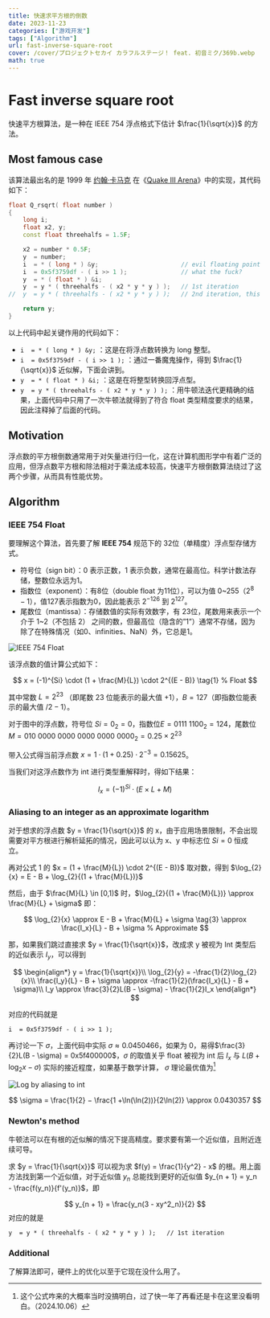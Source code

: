 ```yaml
---
title: 快速求平方根的倒数
date: 2023-11-23
categories: ["游戏开发"]
tags: ["Algorithm"]
url: fast-inverse-square-root
cover: /cover/プロジェクトセカイ カラフルステージ！ feat. 初音ミク/369b.webp
math: true
---
```


<!--more-->

# Fast inverse square root

快速平方根算法，是一种在 IEEE 754 浮点格式下估计 $\frac{1}{\sqrt{x}}$ 的方法。

## Most famous case

该算法最出名的是 1999 年 [约翰·卡马克](https://zh.wikipedia.org/wiki/約翰·卡馬克) 在《[Quake III Arena](https://en.wikipedia.org/wiki/Quake_III_Arena)》中的实现，其代码如下：

```cpp
float Q_rsqrt( float number )
{
	long i;
	float x2, y;
	const float threehalfs = 1.5F;

	x2 = number * 0.5F;
	y  = number;
	i  = * ( long * ) &y;						// evil floating point bit level hacking
	i  = 0x5f3759df - ( i >> 1 );               // what the fuck?
	y  = * ( float * ) &i;
	y  = y * ( threehalfs - ( x2 * y * y ) );   // 1st iteration
//	y  = y * ( threehalfs - ( x2 * y * y ) );   // 2nd iteration, this can be removed

	return y;
}
```

以上代码中起关键作用的代码如下：

- `i  = * ( long * ) &y;` ：这是在将浮点数转换为 long 整型。
- `i  = 0x5f3759df - ( i >> 1 );` ：通过一番魔鬼操作，得到 $\frac{1}{\sqrt{x}}$ 近似解，下面会讲到。
- `y  = * ( float * ) &i;` ：这是在将整型转换回浮点型。
- `y  = y * ( threehalfs - ( x2 * y * y ) );` ：用牛顿法迭代更精确的结果，上面代码中只用了一次牛顿法就得到了符合 float 类型精度要求的结果，因此注释掉了后面的代码。

## Motivation

浮点数的平方根倒数通常用于对矢量进行归一化，这在计算机图形学中有着广泛的应用，但浮点数平方根和除法相对于乘法成本较高，快速平方根倒数算法绕过了这两个步骤，从而具有性能优势。

## Algorithm

### IEEE 754 Float

要理解这个算法，首先要了解 **IEEE 754** 规范下的 32位（单精度）浮点型存储方式。

- 符号位（sign bit）：0 表示正数，1 表示负数，通常在最高位。科学计数法存储，整数位永远为1。
- 指数位（exponent）：有8位（double float 为11位），可以为值 0~255（$2^{8} - 1$），值127表示指数为0，因此能表示 $2^{-126}$ 到 $2^{127}$。
- 尾数位（mantissa）：存储数值的实际有效数字，有 23位，尾数用来表示一个介于 1~2（不包括 2） 之间的数，但最高位（隐含的”1”）通常不存储，因为除了在特殊情况（如0、infinities、NaN）外，它总是1。

![IEEE 754 Float](https://upload.wikimedia.org/wikipedia/commons/thumb/0/0d/Float_w_significand_2.svg/1180px-Float_w_significand_2.svg.png)

该浮点数的值计算公式如下：

$$
x = (-1)^{Si} \cdot (1 + \frac{M}{L}) \cdot 2^{(E - B)} \tag{1} % Float
$$

其中常数 $L = 2^{23}$ （即尾数 23 位能表示的最大值 $+ 1$），$B = 127$（即指数位能表示的最大值 $/ 2 - 1$）。

对于图中的浮点数，符号位 $Si = 0_2 = 0$，指数位$E = 0111\ 1100_2 = 124$，尾数位 $M = 010\ 0000\ 0000\ 0000\ 0000\ 0000_2 = 0.25 \times 2^{23}$

带入公式得当前浮点数 $x =  1 \cdot (1 + 0.25) \cdot 2^{-3} = 0.15625$。

当我们对这浮点数作为 int 进行类型重解释时，得如下结果：

$$
I_{x} = (-1)^{Si} \cdot (E \times L + M) \tag{2} % Int
$$

### Aliasing to an integer as an approximate logarithm

对于想求的浮点数 $y = \frac{1}{\sqrt{x}}$ 的 x，由于应用场景限制，不会出现需要对平方根进行解析延拓的情况，因此可以认为 x、y 中标志位 $Si = 0$ 恒成立。

再对公式 1 的 $x = (1 + \frac{M}{L}) \cdot 2^{(E - B)}$ 取对数，得到 $\log_{2}{x} = E - B + \log_{2}{(1 + \frac{M}{L})}$

然后，由于 $\frac{M}{L} \in [0,1)$ 时，$\log_{2}{(1 + \frac{M}{L})} \approx \frac{M}{L} + \sigma$ 即：

$$
\log_{2}{x} \approx E - B + \frac{M}{L} + \sigma \tag{3} \approx \frac{I_x}{L} - B + \sigma % Approximate
$$

那，如果我们跳过直接求 $y = \frac{1}{\sqrt{x}}$，改成求 y 被视为 Int 类型后的近似表示 $I_y$，可以得到

$$
\begin{align*}
y = \frac{1}{\sqrt{x}}\\
\log_{2}{y} = -\frac{1}{2}\log_{2}{x}\\
\frac{I_y}{L} - B + \sigma \approx -\frac{1}{2}(\frac{I_x}{L} - B + \sigma)\\
I_y \approx \frac{3}{2}L(B - \sigma) - \frac{1}{2}I_x
\end{align*}
$$

对应的代码就是

```
i  = 0x5f3759df - ( i >> 1 );
```

再讨论一下 $\sigma$，上面代码中实际 $\sigma \approx 0.0450466$，如果为 0，易得$\frac{3}{2}L(B - \sigma) = 0x5f400000$，$\sigma$ 的取值关乎 float 被视为 int 后 $I_x$ 与 $L(B + \log_{2}{x} - \sigma)$ 实际的接近程度，如果基于数学计算， $\sigma$ 理论最优值为[^1]

![Log by aliasing to int](https://upload.wikimedia.org/wikipedia/commons/thumb/2/2f/Log_by_aliasing_to_int.svg/440px-Log_by_aliasing_to_int.svg.png)

$$
\sigma = \frac{1}{2} − \frac{1 +\ln(\ln(2))}{2\ln(2)} \approx 0.0430357
$$

[^1]:  这个公式咋来的大概率当时没搞明白，过了快一年了再看还是卡在这里没看明白。（2024.10.06）

### Newton's method

牛顿法可以在有根的近似解的情况下提高精度。要求要有第一个近似值，且附近连续可导。

求 $y = \frac{1}{\sqrt{x}}$ 可以视为求 $f(y) = \frac{1}{y^2} - x$ 的根。用上面方法找到第一个近似值，对于近似值 $y_n$ 总能找到更好的近似值 $y_{n + 1} = y_n - \frac{f(y_n)}{f'(y_n)}$，即

$$
y_{n + 1} = \frac{y_n(3 - xy^2_n)}{2}
$$
对应的就是

```
y  = y * ( threehalfs - ( x2 * y * y ) );   // 1st iteration
```

### Additional

了解算法即可，硬件上的优化以至于它现在没什么用了。
